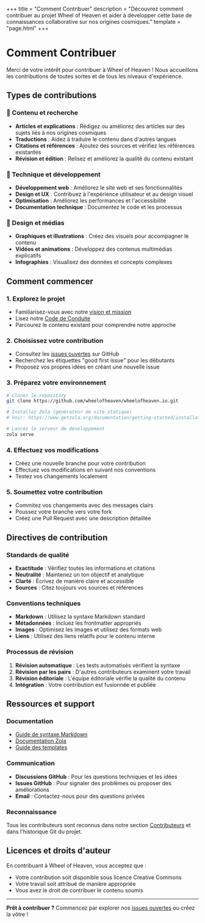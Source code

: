 +++
title = "Comment Contribuer"
description = "Découvrez comment contribuer au projet Wheel of Heaven et aider à développer cette base de connaissances collaborative sur nos origines cosmiques."
template = "page.html"
+++

# Comment Contribuer

Merci de votre intérêt pour contribuer à Wheel of Heaven ! Nous accueillons les contributions de toutes sortes et de tous les niveaux d'expérience.

## Types de contributions

### 📝 Contenu et recherche
- **Articles et explications** : Rédigez ou améliorez des articles sur des sujets liés à nos origines cosmiques
- **Traductions** : Aidez à traduire le contenu dans d'autres langues
- **Citations et références** : Ajoutez des sources et vérifiez les références existantes
- **Révision et édition** : Relisez et améliorez la qualité du contenu existant

### 🔧 Technique et développement
- **Développement web** : Améliorez le site web et ses fonctionnalités
- **Design et UX** : Contribuez à l'expérience utilisateur et au design visuel
- **Optimisation** : Améliorez les performances et l'accessibilité
- **Documentation technique** : Documentez le code et les processus

### 🎨 Design et médias
- **Graphiques et illustrations** : Créez des visuels pour accompagner le contenu
- **Vidéos et animations** : Développez des contenus multimédias explicatifs
- **Infographies** : Visualisez des données et concepts complexes

## Comment commencer

### 1. Explorez le projet
- Familiarisez-vous avec notre [vision et mission](/fr/about)
- Lisez notre [Code de Conduite](/fr/code-of-conduct)
- Parcourez le contenu existant pour comprendre notre approche

### 2. Choisissez votre contribution
- Consultez les [issues ouvertes](https://github.com/wheelofheaven/wheelofheaven.io/issues) sur GitHub
- Recherchez les étiquettes "good first issue" pour les débutants
- Proposez vos propres idées en créant une nouvelle issue

### 3. Préparez votre environnement
```bash
# Clonez le repository
git clone https://github.com/wheelofheaven/wheelofheaven.io.git

# Installez Zola (générateur de site statique)
# Voir: https://www.getzola.org/documentation/getting-started/installation/

# Lancez le serveur de développement
zola serve
```

### 4. Effectuez vos modifications
- Créez une nouvelle branche pour votre contribution
- Effectuez vos modifications en suivant nos conventions
- Testez vos changements localement

### 5. Soumettez votre contribution
- Commitez vos changements avec des messages clairs
- Poussez votre branche vers votre fork
- Créez une Pull Request avec une description détaillée

## Directives de contribution

### Standards de qualité
- **Exactitude** : Vérifiez toutes les informations et citations
- **Neutralité** : Maintenez un ton objectif et analytique
- **Clarté** : Écrivez de manière claire et accessible
- **Sources** : Citez toujours vos sources et références

### Conventions techniques
- **Markdown** : Utilisez la syntaxe Markdown standard
- **Métadonnées** : Incluez les frontmatter appropriés
- **Images** : Optimisez les images et utilisez des formats web
- **Liens** : Utilisez des liens relatifs pour le contenu interne

### Processus de révision
1. **Révision automatique** : Les tests automatisés vérifient la syntaxe
2. **Révision par les pairs** : D'autres contributeurs examinent votre travail
3. **Révision éditoriale** : L'équipe éditoriale vérifie la qualité du contenu
4. **Intégration** : Votre contribution est fusionnée et publiée

## Ressources et support

### Documentation
- [Guide de syntaxe Markdown](https://www.markdownguide.org/)
- [Documentation Zola](https://www.getzola.org/documentation/)
- [Guide des templates](https://www.getzola.org/documentation/templates/)

### Communication
- **Discussions GitHub** : Pour les questions techniques et les idées
- **Issues GitHub** : Pour signaler des problèmes ou proposer des améliorations
- **Email** : Contactez-nous pour des questions privées

### Reconnaissance
Tous les contributeurs sont reconnus dans notre section [Contributeurs](/fr/contributors) et dans l'historique Git du projet.

## Licences et droits d'auteur

En contribuant à Wheel of Heaven, vous acceptez que :
- Votre contribution soit disponible sous licence Creative Commons
- Votre travail soit attribué de manière appropriée
- Vous avez le droit de contribuer le contenu soumis

---

**Prêt à contribuer ?** Commencez par explorer nos [issues ouvertes](https://github.com/wheelofheaven/wheelofheaven.io/issues) ou créez la vôtre !